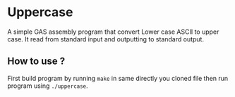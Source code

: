 # Uppercase
A simple GAS assembly program that convert Lower case ASCII to upper case. It read from standard input and outputting to standard output.

## How to use ?
First build program by running ```make``` in same directly you cloned file then run program using ```./uppercase```.
